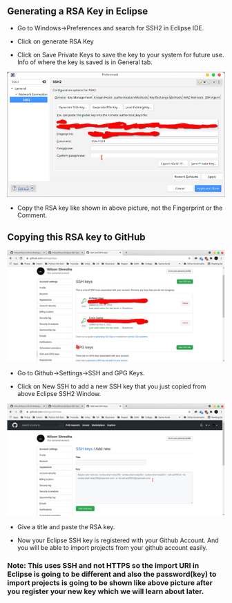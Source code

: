 ## Generating a RSA Key in Eclipse

- Go to Windows->Preferences and search for SSH2 in Eclipse IDE. 

- Click on generate RSA Key 

- Click on Save Private Keys to save the key to your system for future use. Info of where the key is saved is in General tab.

![SSH2](ssh2.png)

- Copy the RSA key like shown in above picture, not the Fingerprint or the Comment.

## Copying this RSA key to GitHub

![gitssh](gitssh.png)

- Go to Github->Settings->SSH and GPG Keys.

- Click on New SSH to add a new SSH key that you just copied from above Eclipse SSH2 Window.

![newssh](newssh.png)

- Give a title and paste the RSA key.

- Now your Eclipse SSH key is registered with your Github Account. And you will be able to import projects from your github account easily.

### Note: This uses SSH and not HTTPS so the import URI in Eclipse is going to be different and also     the password(key) to import projects is going to be shown like above picture after you register your new key which we will learn about later.